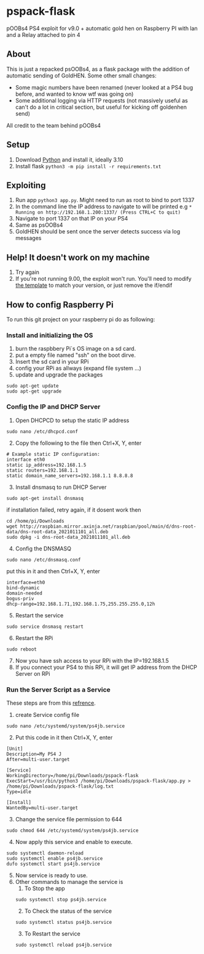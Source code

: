 # pspack-flask
pOOBs4 PS4 exploit for v9.0 + automatic gold hen on Raspberry PI with lan and a Relay attached to pin 4
 
 ## About
 
This is just a repacked psOOBs4, as a flask package with the addition of automatic sending of GoldHEN. Some other small changes:

- Some magic numbers have been renamed (never looked at a PS4 bug before, and wanted to know wtf was going on)
- Some additional logging via HTTP requests (not massively useful as can't do a lot in critical section, but useful for kicking off goldenhen send)

All credit to the team behind pOOBs4

## Setup

1. Download [Python](https://www.python.org/downloads/) and install it, ideally 3.10
2. Install flask `python3 -m pip install -r requirements.txt`

## Exploiting

1. Run app `python3 app.py`. Might need to run as root to bind to port 1337
2. In the command line the IP address to navigate to will be printed e.g `* Running on http://192.168.1.200:1337/ (Press CTRL+C to quit)`
3. Navigate to port 1337 on that IP on your PS4
4. Same as psOOBs4
5. GoldHEN should be sent once the server detects success via log messages


## Help! It doesn't work on my machine

1. Try again
2. If you're not running 9.00, the exploit won't run. You'll need to modify [the template](https://github.com/mc-17/pspack-flask/blob/main/templates/index.html#L70) to match your version, or just remove the if/endif

## How to config Raspberry Pi
To run this git project on your raspberry pi do as following:
### Install and initializing the OS
1. burn the raspbbery Pi`s OS image on a sd card.
2. put a empty file named "ssh" on the boot dirve.
3. Insert the sd card in your RPi
4. config your RPi as allways (expand file system ...)
5. update and upgrade the packages
```
sudo apt-get update
sudo apt-get upgrade
```
### Config the IP and DHCP Server
1. Open DHCPCD to setup the static IP address
```
sudo nano /etc/dhcpcd.conf
```
2. Copy the following to the file then Ctrl+X, Y, enter
```
# Example static IP configuration:
interface eth0
static ip_address=192.168.1.5
static routers=192.168.1.1
static domain_name_servers=192.168.1.1 8.8.8.8
```
3. Install dnsmasq to run DHCP Server
```
sudo apt-get install dnsmasq
```
if installation failed, retry again, if it dosent work then
```
cd /home/pi/Downloads
wget http://raspbian.mirror.axinja.net/raspbian/pool/main/d/dns-root-data/dns-root-data_2021011101_all.deb
sudo dpkg -i dns-root-data_2021011101_all.deb
```
4. Config the DNSMASQ
```
sudo nano /etc/dnsmasq.conf
```
put this in it and then Ctrl+X, Y, enter
```
interface=eth0
bind-dynamic
domain-needed
bogus-priv
dhcp-range=192.168.1.71,192.168.1.75,255.255.255.0,12h
```
5. Restart the service
```
sudo service dnsmasq restart
```
6. Restart the RPi
```
sudo reboot
```
7. Now you have ssh access to your RPi with the IP=192.168.1.5
8. If you connect your PS4 to this RPi, it will get IP address from the DHCP Server on RPi

### Run the Server Script as a Service
These steps are from this [refrence](https://devstudioonline.com/article/deploy-python-flask-app-on-linux-server).
1. create Service config file 
```
sudo nano /etc/systemd/system/ps4jb.service
```
2. Put this code in it then Ctrl+X, Y, enter
```
[Unit]
Description=My PS4 J
After=multi-user.target

[Service]
WorkingDirectory=/home/pi/Downloads/pspack-flask
ExecStart=/usr/bin/python3 /home/pi/Downloads/pspack-flask/app.py > /home/pi/Downloads/pspack-flask/log.txt
Type=idle

[Install]
WantedBy=multi-user.target
```
3. Change the service file permission to 644
```
sudo chmod 644 /etc/systemd/system/ps4jb.service
```
4. Now apply this service and enable to execute.
```
sudo systemctl daemon-reload
sudo systemctl enable ps4jb.service 
dufo systemctl start ps4jb.service
```

5. Now service is ready to use.
6. Other commands to manage the service is
    1. To Stop the app
    ```
    sudo systemctl stop ps4jb.service
    ```
    2. To Check the status of the service
    ```
    sudo systemctl status ps4jb.service
    ```
    3. To Restart the service
    ```
    sudo systemctl reload ps4jb.service
    ```